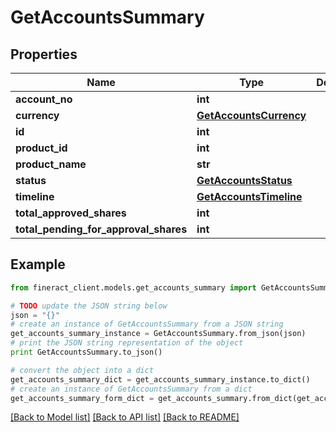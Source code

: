 # GetAccountsSummary


## Properties

Name | Type | Description | Notes
------------ | ------------- | ------------- | -------------
**account_no** | **int** |  | [optional] 
**currency** | [**GetAccountsCurrency**](GetAccountsCurrency.md) |  | [optional] 
**id** | **int** |  | [optional] 
**product_id** | **int** |  | [optional] 
**product_name** | **str** |  | [optional] 
**status** | [**GetAccountsStatus**](GetAccountsStatus.md) |  | [optional] 
**timeline** | [**GetAccountsTimeline**](GetAccountsTimeline.md) |  | [optional] 
**total_approved_shares** | **int** |  | [optional] 
**total_pending_for_approval_shares** | **int** |  | [optional] 

## Example

```python
from fineract_client.models.get_accounts_summary import GetAccountsSummary

# TODO update the JSON string below
json = "{}"
# create an instance of GetAccountsSummary from a JSON string
get_accounts_summary_instance = GetAccountsSummary.from_json(json)
# print the JSON string representation of the object
print GetAccountsSummary.to_json()

# convert the object into a dict
get_accounts_summary_dict = get_accounts_summary_instance.to_dict()
# create an instance of GetAccountsSummary from a dict
get_accounts_summary_form_dict = get_accounts_summary.from_dict(get_accounts_summary_dict)
```
[[Back to Model list]](../README.md#documentation-for-models) [[Back to API list]](../README.md#documentation-for-api-endpoints) [[Back to README]](../README.md)


